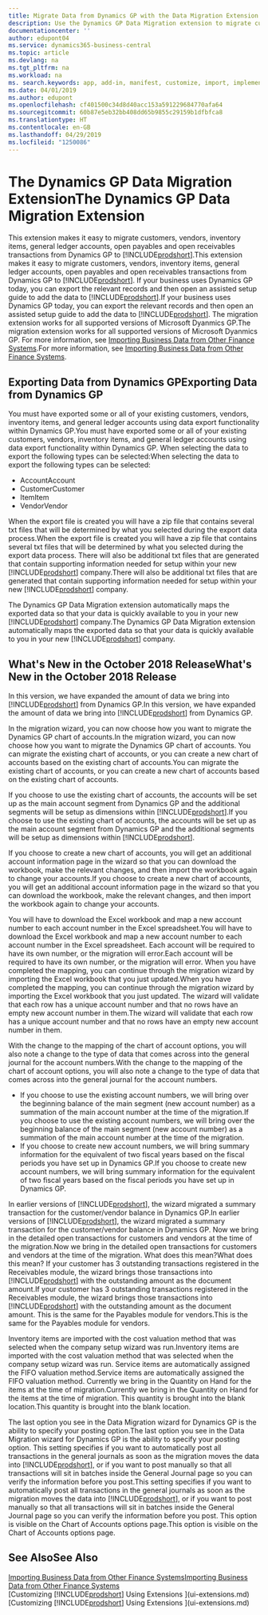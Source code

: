 ```yaml
---
title: Migrate Data from Dynamics GP with the Data Migration Extension | Microsoft Docs
description: Use the Dynamics GP Data Migration extension to migrate customers, vendors, inventory items, general ledger accounts, open payables and open receivables transactions from Dynamics GP to Business Central .
documentationcenter: ''
author: edupont04
ms.service: dynamics365-business-central
ms.topic: article
ms.devlang: na
ms.tgt_pltfrm: na
ms.workload: na
ms. search.keywords: app, add-in, manifest, customize, import, implement
ms.date: 04/01/2019
ms.author: edupont
ms.openlocfilehash: cf401500c34d8d40acc153a591229684770afa64
ms.sourcegitcommit: 60b87e5eb32bb408dd65b9855c29159b1dfbfca8
ms.translationtype: HT
ms.contentlocale: en-GB
ms.lasthandoff: 04/29/2019
ms.locfileid: "1250086"
---
```

# <a name="the-dynamics-gp-data-migration-extension"></a><span data-ttu-id="74080-103">The Dynamics GP Data Migration Extension</span><span class="sxs-lookup"><span data-stu-id="74080-103">The Dynamics GP Data Migration Extension</span></span> 
<span data-ttu-id="74080-104">This extension makes it easy to migrate customers, vendors, inventory items, general ledger accounts, open payables and open receivables transactions from Dynamics GP to [!INCLUDE[prodshort](includes/prodshort.md)].</span><span class="sxs-lookup"><span data-stu-id="74080-104">This extension makes it easy to migrate customers, vendors, inventory items, general ledger accounts, open payables and open receivables transactions from Dynamics GP to [!INCLUDE[prodshort](includes/prodshort.md)].</span></span> <span data-ttu-id="74080-105">If your business uses Dynamics GP today, you can export the relevant records and then open an assisted setup guide to add the data to [!INCLUDE[prodshort](includes/prodshort.md)].</span><span class="sxs-lookup"><span data-stu-id="74080-105">If your business uses Dynamics GP today, you can export the relevant records and then open an assisted setup guide to add the data to [!INCLUDE[prodshort](includes/prodshort.md)].</span></span> <span data-ttu-id="74080-106">The migration extension works for all supported versions of Microsoft Dyanmics GP.</span><span class="sxs-lookup"><span data-stu-id="74080-106">The migration extension works for all supported versions of Microsoft Dyanmics GP.</span></span> <span data-ttu-id="74080-107">For more information, see [Importing Business Data from Other Finance Systems](across-import-data-configuration-packages.md).</span><span class="sxs-lookup"><span data-stu-id="74080-107">For more information, see [Importing Business Data from Other Finance Systems](across-import-data-configuration-packages.md).</span></span>

## <a name="exporting-data-from-dynamics-gp"></a><span data-ttu-id="74080-108">Exporting Data from Dynamics GP</span><span class="sxs-lookup"><span data-stu-id="74080-108">Exporting Data from Dynamics GP</span></span>
<span data-ttu-id="74080-109">You must have exported some or all of your existing customers, vendors, inventory items, and general ledger accounts using data export functionality within Dynamics GP.</span><span class="sxs-lookup"><span data-stu-id="74080-109">You must have exported some or all of your existing customers, vendors, inventory items, and general ledger accounts using data export functionality within Dynamics GP.</span></span> <span data-ttu-id="74080-110">When selecting the data to export the following types can be selected:</span><span class="sxs-lookup"><span data-stu-id="74080-110">When selecting the data to export the following types can be selected:</span></span>

* <span data-ttu-id="74080-111">Account</span><span class="sxs-lookup"><span data-stu-id="74080-111">Account</span></span>  
* <span data-ttu-id="74080-112">Customer</span><span class="sxs-lookup"><span data-stu-id="74080-112">Customer</span></span>  
* <span data-ttu-id="74080-113">Item</span><span class="sxs-lookup"><span data-stu-id="74080-113">Item</span></span>  
* <span data-ttu-id="74080-114">Vendor</span><span class="sxs-lookup"><span data-stu-id="74080-114">Vendor</span></span>  

<span data-ttu-id="74080-115">When the export file is created you will have a zip file that contains several txt files that will be determined by what you selected during the export data process.</span><span class="sxs-lookup"><span data-stu-id="74080-115">When the export file is created you will have a zip file that contains several txt files that will be determined by what you selected during the export data process.</span></span>  <span data-ttu-id="74080-116">There will also be additional txt files that are generated that contain supporting information needed for setup within your new [!INCLUDE[prodshort](includes/prodshort.md)] company.</span><span class="sxs-lookup"><span data-stu-id="74080-116">There will also be additional txt files that are generated that contain supporting information needed for setup within your new [!INCLUDE[prodshort](includes/prodshort.md)] company.</span></span>

<span data-ttu-id="74080-117">The Dynamics GP Data Migration extension automatically maps the exported data so that your data is quickly available to you in your new [!INCLUDE[prodshort](includes/prodshort.md)] company.</span><span class="sxs-lookup"><span data-stu-id="74080-117">The Dynamics GP Data Migration extension automatically maps the exported data so that your data is quickly available to you in your new [!INCLUDE[prodshort](includes/prodshort.md)] company.</span></span>

## <a name="whats-new-in-the-october-2018-release"></a><span data-ttu-id="74080-118">What's New in the October 2018 Release</span><span class="sxs-lookup"><span data-stu-id="74080-118">What's New in the October 2018 Release</span></span>

<span data-ttu-id="74080-119">In this version, we have expanded the amount of data we bring into [!INCLUDE[prodshort](includes/prodshort.md)] from Dynamics GP.</span><span class="sxs-lookup"><span data-stu-id="74080-119">In this version, we have expanded the amount of data we bring into [!INCLUDE[prodshort](includes/prodshort.md)] from Dynamics GP.</span></span>

<span data-ttu-id="74080-120">In the migration wizard, you can now choose how you want to migrate the Dynamics GP chart of accounts.</span><span class="sxs-lookup"><span data-stu-id="74080-120">In the migration wizard, you can now choose how you want to migrate the Dynamics GP chart of accounts.</span></span> <span data-ttu-id="74080-121">You can migrate the existing chart of accounts, or you can create a new chart of accounts based on the existing chart of accounts.</span><span class="sxs-lookup"><span data-stu-id="74080-121">You can migrate the existing chart of accounts, or you can create a new chart of accounts based on the existing chart of accounts.</span></span>  

<span data-ttu-id="74080-122">If you choose to use the existing chart of accounts, the accounts will be set up as the main account segment from Dynamics GP and the additional segments will be setup as dimensions within [!INCLUDE[prodshort](includes/prodshort.md)].</span><span class="sxs-lookup"><span data-stu-id="74080-122">If you choose to use the existing chart of accounts, the accounts will be set up as the main account segment from Dynamics GP and the additional segments will be setup as dimensions within [!INCLUDE[prodshort](includes/prodshort.md)].</span></span>  

<span data-ttu-id="74080-123">If you choose to create a new chart of accounts, you will get an additional account information page in the wizard so that you can download the workbook, make the relevant changes, and then import the workbook again to change your accounts.</span><span class="sxs-lookup"><span data-stu-id="74080-123">If you choose to create a new chart of accounts, you will get an additional account information page in the wizard so that you can download the workbook, make the relevant changes, and then import the workbook again to change your accounts.</span></span>  

<span data-ttu-id="74080-124">You will have to download the Excel workbook and map a new account number to each account number in the Excel spreadsheet.</span><span class="sxs-lookup"><span data-stu-id="74080-124">You will have to download the Excel workbook and map a new account number to each account number in the Excel spreadsheet.</span></span> <span data-ttu-id="74080-125">Each account will be required to have its own number, or the migration will error.</span><span class="sxs-lookup"><span data-stu-id="74080-125">Each account will be required to have its own number, or the migration will error.</span></span> <span data-ttu-id="74080-126">When you have completed the mapping, you can continue through the migration wizard by importing the Excel workbook that you just updated.</span><span class="sxs-lookup"><span data-stu-id="74080-126">When you have completed the mapping, you can continue through the migration wizard by importing the Excel workbook that you just updated.</span></span> <span data-ttu-id="74080-127">The wizard will validate that each row has a unique account number and that no rows have an empty new account number in them.</span><span class="sxs-lookup"><span data-stu-id="74080-127">The wizard will validate that each row has a unique account number and that no rows have an empty new account number in them.</span></span>  

<span data-ttu-id="74080-128">With the change to the mapping of the chart of account options, you will also note a change to the type of data that comes across into the general journal for the account numbers.</span><span class="sxs-lookup"><span data-stu-id="74080-128">With the change to the mapping of the chart of account options, you will also note a change to the type of data that comes across into the general journal for the account numbers.</span></span>  

- <span data-ttu-id="74080-129">If you choose to use the existing account numbers, we will bring over the beginning balance of the main segment (new account number) as a summation of the main account number at the time of the migration.</span><span class="sxs-lookup"><span data-stu-id="74080-129">If you choose to use the existing account numbers, we will bring over the beginning balance of the main segment (new account number) as a summation of the main account number at the time of the migration.</span></span>  
- <span data-ttu-id="74080-130">If you choose to create new account numbers, we will bring summary information for the equivalent of two fiscal years based on the fiscal periods you have set up in Dynamics GP.</span><span class="sxs-lookup"><span data-stu-id="74080-130">If you choose to create new account numbers, we will bring summary information for the equivalent of two fiscal years based on the fiscal periods you have set up in Dynamics GP.</span></span>

<span data-ttu-id="74080-131">In earlier versions of [!INCLUDE[prodshort](includes/prodshort.md)], the wizard migrated a summary transaction for the customer/vendor balance in Dynamics GP.</span><span class="sxs-lookup"><span data-stu-id="74080-131">In earlier versions of [!INCLUDE[prodshort](includes/prodshort.md)], the wizard migrated a summary transaction for the customer/vendor balance in Dynamics GP.</span></span> <span data-ttu-id="74080-132">Now we bring in the detailed open transactions for customers and vendors at the time of the migration.</span><span class="sxs-lookup"><span data-stu-id="74080-132">Now we bring in the detailed open transactions for customers and vendors at the time of the migration.</span></span> <span data-ttu-id="74080-133">What does this mean?</span><span class="sxs-lookup"><span data-stu-id="74080-133">What does this mean?</span></span> <span data-ttu-id="74080-134">If your customer has 3 outstanding transactions registered in the Receivables module, the wizard brings those transactions into [!INCLUDE[prodshort](includes/prodshort.md)] with the outstanding amount as the document amount.</span><span class="sxs-lookup"><span data-stu-id="74080-134">If your customer has 3 outstanding transactions registered in the Receivables module, the wizard brings those transactions into [!INCLUDE[prodshort](includes/prodshort.md)] with the outstanding amount as the document amount.</span></span> <span data-ttu-id="74080-135">This is the same for the Payables module for vendors.</span><span class="sxs-lookup"><span data-stu-id="74080-135">This is the same for the Payables module for vendors.</span></span>  

<span data-ttu-id="74080-136">Inventory items are imported with the cost valuation method that was selected when the company setup wizard was run.</span><span class="sxs-lookup"><span data-stu-id="74080-136">Inventory items are imported with the cost valuation method that was selected when the company setup wizard was run.</span></span> <span data-ttu-id="74080-137">Service items are automatically assigned the FIFO valuation method.</span><span class="sxs-lookup"><span data-stu-id="74080-137">Service items are automatically assigned the FIFO valuation method.</span></span> <span data-ttu-id="74080-138">Currently we bring in the Quantity on Hand for the items at the time of migration.</span><span class="sxs-lookup"><span data-stu-id="74080-138">Currently we bring in the Quantity on Hand for the items at the time of migration.</span></span>  <span data-ttu-id="74080-139">This quantity is brought into the blank location.</span><span class="sxs-lookup"><span data-stu-id="74080-139">This quantity is brought into the blank location.</span></span>  

<span data-ttu-id="74080-140">The last option you see in the Data Migration wizard for Dynamics GP is the ability to specify your posting option.</span><span class="sxs-lookup"><span data-stu-id="74080-140">The last option you see in the Data Migration wizard for Dynamics GP is the ability to specify your posting option.</span></span> <span data-ttu-id="74080-141">This setting specifies if you want to automatically post all transactions in the general journals as soon as the migration moves the data into [!INCLUDE[prodshort](includes/prodshort.md)], or if you want to post manually so that all transactions will sit in batches inside the General Journal page so you can verify the information before you post.</span><span class="sxs-lookup"><span data-stu-id="74080-141">This setting specifies if you want to automatically post all transactions in the general journals as soon as the migration moves the data into [!INCLUDE[prodshort](includes/prodshort.md)], or if you want to post manually so that all transactions will sit in batches inside the General Journal page so you can verify the information before you post.</span></span> <span data-ttu-id="74080-142">This option is visible on the Chart of Accounts options page.</span><span class="sxs-lookup"><span data-stu-id="74080-142">This option is visible on the Chart of Accounts options page.</span></span>


## <a name="see-also"></a><span data-ttu-id="74080-143">See Also</span><span class="sxs-lookup"><span data-stu-id="74080-143">See Also</span></span>
[<span data-ttu-id="74080-144">Importing Business Data from Other Finance Systems</span><span class="sxs-lookup"><span data-stu-id="74080-144">Importing Business Data from Other Finance Systems</span></span>](across-import-data-configuration-packages.md)  
<span data-ttu-id="74080-145">[Customizing [!INCLUDE[prodshort](includes/prodshort.md)] Using Extensions ](ui-extensions.md)</span><span class="sxs-lookup"><span data-stu-id="74080-145">[Customizing [!INCLUDE[prodshort](includes/prodshort.md)] Using Extensions ](ui-extensions.md)</span></span>  
